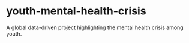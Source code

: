 # youth-mental-health-crisis
A global data-driven project highlighting the mental health crisis among youth.
